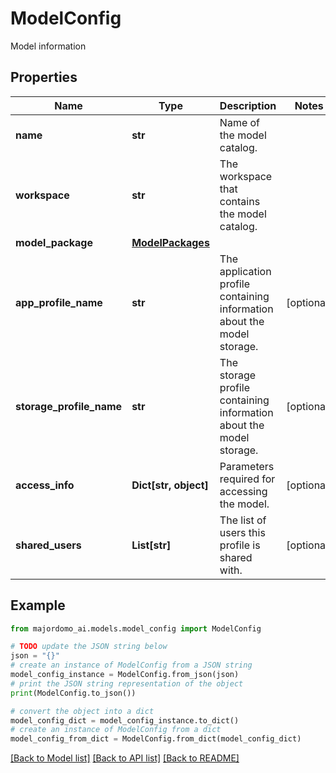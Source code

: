 # ModelConfig

Model information

## Properties

Name | Type | Description | Notes
------------ | ------------- | ------------- | -------------
**name** | **str** | Name of the model catalog. | 
**workspace** | **str** | The workspace that contains the model catalog. | 
**model_package** | [**ModelPackages**](ModelPackages.md) |  | 
**app_profile_name** | **str** | The application profile containing information about the model storage.  | [optional] 
**storage_profile_name** | **str** | The storage profile containing information about the model storage.  | [optional] 
**access_info** | **Dict[str, object]** | Parameters required for accessing the model. | [optional] 
**shared_users** | **List[str]** | The list of users this profile is shared with. | [optional] 

## Example

```python
from majordomo_ai.models.model_config import ModelConfig

# TODO update the JSON string below
json = "{}"
# create an instance of ModelConfig from a JSON string
model_config_instance = ModelConfig.from_json(json)
# print the JSON string representation of the object
print(ModelConfig.to_json())

# convert the object into a dict
model_config_dict = model_config_instance.to_dict()
# create an instance of ModelConfig from a dict
model_config_from_dict = ModelConfig.from_dict(model_config_dict)
```
[[Back to Model list]](../README.md#documentation-for-models) [[Back to API list]](../README.md#documentation-for-api-endpoints) [[Back to README]](../README.md)


